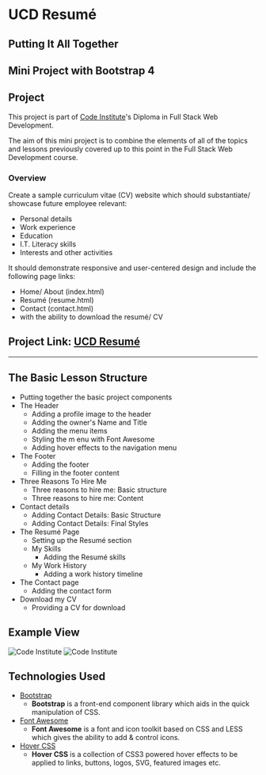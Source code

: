 # UCD Resumé
## Putting It All Together
## Mini Project with Bootstrap 4

## Project
This project is part of [Code Institute](https://codeinstitute.net/)'s Diploma in Full Stack Web Development.

The aim of this mini project is to combine the elements of all of the topics and lessons previously covered up to this point in the Full Stack Web Development course.
### Overview
Create a sample curriculum vitae (CV) website which should substantiate/ showcase future employee relevant:

- Personal details
- Work experience
- Education
- I.T. Literacy skills
- Interests and other activities

It should demonstrate responsive and user-centered design and include the following page links:

- Home/ About (index.html)
- Resumé (resume.html)
- Contact (contact.html)
- with the ability to download the resumé/ CV

## Project Link: [UCD Resumé](https://davidhubber.github.io/ci-ucd_resume/)

---

## The Basic Lesson Structure

- Putting together the basic project components
- The Header
  - Adding a profile image to the header
  - Adding the owner's Name and Title
  - Adding the menu items
  - Styling the m enu with Font Awesome
  - Adding hover effects to the navigation menu
- The Footer
  - Adding the footer
  - Filling in the footer content
- Three Reasons To Hire Me
  - Three reasons to hire me: Basic structure
  - Three reasons to hire me: Content
- Contact details
  - Adding Contact Details: Basic Structure
  - Adding Contact Details: Final Styles
- The Resumé Page
  - Setting up the Resumé section
  - My Skills
    - Adding the Resumé skills
  - My Work History
    - Adding a work history timeline
- The Contact page
  - Adding the contact form
- Download my CV
  - Providing a CV for download
  
## Example View
![Code Institute](https://i.imgur.com/sL1PgI5.png)
![Code Institute](https://i.imgur.com/5ZxW0cz.png)

## Technologies Used

- [Bootstrap](https://getbootstrap.com/)
    - **Bootstrap** is a front-end component library which aids in the quick manipulation of CSS.
- [Font Awesome](https://fontawesome.com/)
    - **Font Awesome** is a font and icon toolkit based on CSS and LESS which gives the ability to add & control icons.
- [Hover CSS](https://ianlunn.github.io/Hover/)
    - **Hover CSS** is a collection of CSS3 powered hover effects to be applied to links, buttons, logos, SVG, featured images etc.